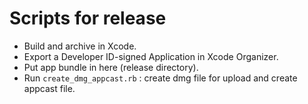 # Scripts for release

* Build and archive in Xcode.
* Export a Developer ID-signed Application in Xcode Organizer.
* Put app bundle in here (release directory).
* Run `create_dmg_appcast.rb` : create dmg file for upload and create appcast file.

